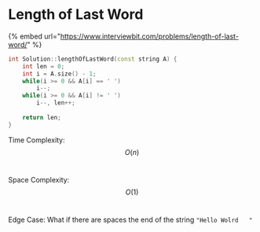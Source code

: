 # Length of Last Word

{% embed url="https://www.interviewbit.com/problems/length-of-last-word/" %}

```cpp
int Solution::lengthOfLastWord(const string A) {
    int len = 0;
    int i = A.size() - 1;
    while(i >= 0 && A[i] == ' ')
        i--;
    while(i >= 0 && A[i] != ' ')
        i--, len++;
        
    return len;
}
```

Time Complexity: $$O(n)$$​

Space Complexity: $$O(1)$$​

Edge Case: What if there are spaces the end of the string `"Hello Wolrd   "`
